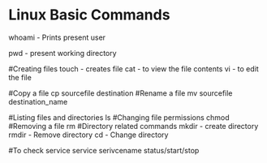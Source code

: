 # Linux Basic Commands

whoami - Prints present user

pwd - present working directory

#Creating files
  touch - creates file
  cat - to view the file contents
  vi - to edit the file
 
#Copy a file
  cp sourcefile destination
#Rename a file
  mv sourcefile destination_name
  
#Listing files and directories
  ls
#Changing file permissions
  chmod
#Removing a file
rm
#Directory related commands
  mkdir - create directory
  rmdir - Remove directory
  cd - Change directory
  
#To check service
   service serivcename status/start/stop 
   
